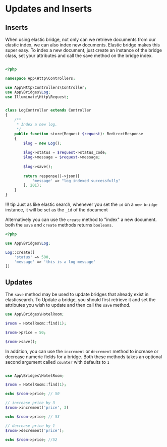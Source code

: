 # Updates and Inserts

## Inserts
When using elastic bridge, not only can we retrieve documents from our elastic index, we can also 
index new documents. Elastic bridge makes this super easy. 
To index a new document, just create an instance of the bridge class, 
set your attributes and call the save method on the bridge index. 

```php

<?php

namespace App\Http\Controllers;

use App\Http\Controllers\Controller;
use App\Bridges\Log;
use Illuminate\Http\Request;


class LogController extends Controller 
{
    /**
     * Index a new log.
     */
    public function store(Request $request): RedirectResponse
    {
        $log = new Log();
        
        $log->status = $request->status_code;
        $log->message = $request->message;
        
        $log->save();
        
        return response()->json([
            'message' => "log indexed successfully"
        ], 201);
    }
}
```

!!! tip 
    Just as like elastic search, whenever you set the `id` on a `new bridge` instance, it will be set as the `_id` of the document

Alternatively you can use the `create` method to "index" a new document. both the `save` and `create` methods returns `booleans`. 

```php
<?php

use App\Bridges\Log;

Log::create([
    'status' => 500,
    'message' => 'this is a log message'
])

```

## Updates

The `save` method may be used to update bridges that already exist in elasticsearch. 
To Update a bridge, you should first retrieve it and set the attributes you wish to update and then call the `save`
method. 

```php
use App\Bridges\HotelRoom;

$room = HotelRoom::find(1);

$room->price = 50;

$room->save();

```

In addition, you can use the `increment` or `decrement` method to increase or decrease numeric fields for a bridge. 
Both these methods takes an optional second argument called `counter` with defaults to `1`

```php

use App\Bridges\HotelRoom;

$room = HotelRoom::find(1);

echo $room->price; // 50

// increase price by 3
$room->increment('price', 3)

echo $room->price; // 53

// decrease price by 1
$room->decrement('price');

echo $room->price; //52
```
